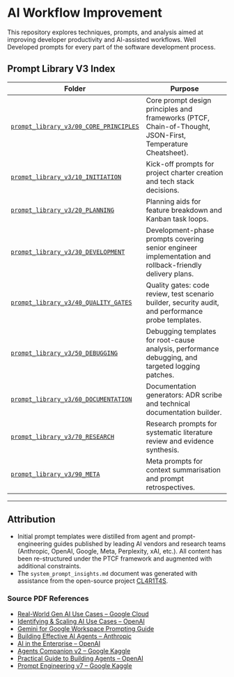 # AI Workflow Improvement

This repository explores techniques, prompts, and analysis aimed at improving developer productivity and AI-assisted workflows. Well Developed prompts for every part of the software development process. 

## Prompt Library V3 Index

| Folder | Purpose |
|---|---|
| [`prompt_library_v3/00_CORE_PRINCIPLES`](prompt_library_v3/00_CORE_PRINCIPLES/) | Core prompt design principles and frameworks (PTCF, Chain-of-Thought, JSON-First, Temperature Cheatsheet). |
| [`prompt_library_v3/10_INITIATION`](prompt_library_v3/10_INITIATION/) | Kick-off prompts for project charter creation and tech stack decisions. |
| [`prompt_library_v3/20_PLANNING`](prompt_library_v3/20_PLANNING/) | Planning aids for feature breakdown and Kanban task loops. |
| [`prompt_library_v3/30_DEVELOPMENT`](prompt_library_v3/30_DEVELOPMENT/) | Development-phase prompts covering senior engineer implementation and rollback-friendly delivery plans. |
| [`prompt_library_v3/40_QUALITY_GATES`](prompt_library_v3/40_QUALITY_GATES/) | Quality gates: code review, test scenario builder, security audit, and performance probe templates. |
| [`prompt_library_v3/50_DEBUGGING`](prompt_library_v3/50_DEBUGGING/) | Debugging templates for root-cause analysis, performance debugging, and targeted logging patches. |
| [`prompt_library_v3/60_DOCUMENTATION`](prompt_library_v3/60_DOCUMENTATION/) | Documentation generators: ADR scribe and technical documentation builder. |
| [`prompt_library_v3/70_RESEARCH`](prompt_library_v3/70_RESEARCH/) | Research prompts for systematic literature review and evidence synthesis. |
| [`prompt_library_v3/90_META`](prompt_library_v3/90_META/) | Meta prompts for context summarisation and prompt retrospectives. |

---

## Attribution

- Initial prompt templates were distilled from agent and prompt-engineering guides published by leading AI vendors and research teams (Anthropic, OpenAI, Google, Meta, Perplexity, xAI, etc.). All content has been re-structured under the PTCF framework and augmented with additional constraints.
- The `system_prompt_insights.md` document was generated with assistance from the open-source project [CL4R1T4S](https://github.com/elder-plinius/CL4R1T4S).

### Source PDF References

- [Real-World Gen AI Use Cases – Google Cloud](pdfs/Real-world%20gen%20AI%20use%20cases%20from%20the%20world%27s%20leading%20organizations%20%7C%20Google%20Cloud%20Blog.pdf)
- [Identifying & Scaling AI Use Cases – OpenAI](pdfs/identifying-and-scaling-ai-use-cases-open-ai.pdf)
- [Gemini for Google Workspace Prompting Guide](pdfs/gemini-for-google-workspace-prompting-guide-101.pdf)
- [Building Effective AI Agents – Anthropic](pdfs/Building%20Effective%20AI%20Agents%20-%20Anthropic.pdf)
- [AI in the Enterprise – OpenAI](pdfs/ai-in-the-enterprise-open-ai.pdf)
- [Agents Companion v2 – Google Kaggle](pdfs/Agents_Companion_v2%20%28Kaggle%3Agoogle%29.pdf)
- [Practical Guide to Building Agents – OpenAI](pdfs/a-practical-guide-to-building-agents-by-open-ai.pdf)
- [Prompt Engineering v7 – Google Kaggle](pdfs/22365_3_Prompt%20Engineering_v7%20%28Kaggle%3AGoogle%29.pdf) 
